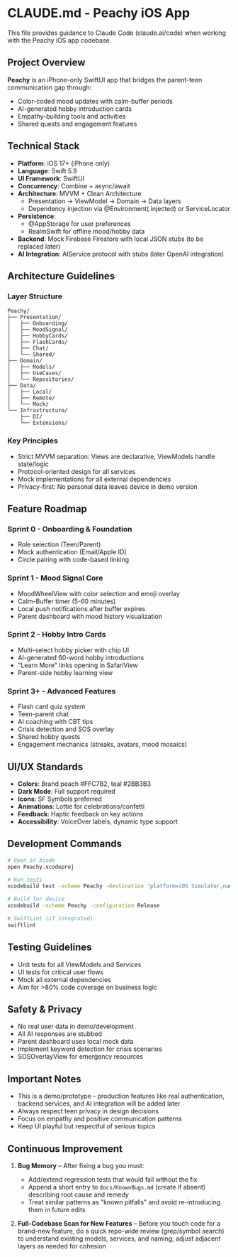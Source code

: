 # CLAUDE.md - Peachy iOS App

This file provides guidance to Claude Code (claude.ai/code) when working with the Peachy iOS app codebase.

## Project Overview

**Peachy** is an iPhone-only SwiftUI app that bridges the parent-teen communication gap through:
- Color-coded mood updates with calm-buffer periods
- AI-generated hobby introduction cards
- Empathy-building tools and activities
- Shared quests and engagement features

## Technical Stack

- **Platform**: iOS 17+ (iPhone only)
- **Language**: Swift 5.9
- **UI Framework**: SwiftUI
- **Concurrency**: Combine + async/await
- **Architecture**: MVVM + Clean Architecture
  - Presentation → ViewModel → Domain → Data layers
  - Dependency injection via @Environment(\.injected) or ServiceLocator
- **Persistence**: 
  - @AppStorage for user preferences
  - RealmSwift for offline mood/hobby data
- **Backend**: Mock Firebase Firestore with local JSON stubs (to be replaced later)
- **AI Integration**: AIService protocol with stubs (later OpenAI integration)

## Architecture Guidelines

### Layer Structure
```
Peachy/
├── Presentation/
│   ├── Onboarding/
│   ├── MoodSignal/
│   ├── HobbyCards/
│   ├── FlashCards/
│   ├── Chat/
│   └── Shared/
├── Domain/
│   ├── Models/
│   ├── UseCases/
│   └── Repositories/
├── Data/
│   ├── Local/
│   ├── Remote/
│   └── Mock/
└── Infrastructure/
    ├── DI/
    └── Extensions/
```

### Key Principles
- Strict MVVM separation: Views are declarative, ViewModels handle state/logic
- Protocol-oriented design for all services
- Mock implementations for all external dependencies
- Privacy-first: No personal data leaves device in demo version

## Feature Roadmap

### Sprint 0 - Onboarding & Foundation
- Role selection (Teen/Parent)
- Mock authentication (Email/Apple ID)
- Circle pairing with code-based linking

### Sprint 1 - Mood Signal Core
- MoodWheelView with color selection and emoji overlay
- Calm-Buffer timer (5-60 minutes)
- Local push notifications after buffer expires
- Parent dashboard with mood history visualization

### Sprint 2 - Hobby Intro Cards
- Multi-select hobby picker with chip UI
- AI-generated 60-word hobby introductions
- "Learn More" links opening in SafariView
- Parent-side hobby learning view

### Sprint 3+ - Advanced Features
- Flash card quiz system
- Teen-parent chat
- AI coaching with CBT tips
- Crisis detection and SOS overlay
- Shared hobby quests
- Engagement mechanics (streaks, avatars, mood mosaics)

## UI/UX Standards

- **Colors**: Brand peach #FFC7B2, teal #2BB3B3
- **Dark Mode**: Full support required
- **Icons**: SF Symbols preferred
- **Animations**: Lottie for celebrations/confetti
- **Feedback**: Haptic feedback on key actions
- **Accessibility**: VoiceOver labels, dynamic type support

## Development Commands

```bash
# Open in Xcode
open Peachy.xcodeproj

# Run tests
xcodebuild test -scheme Peachy -destination 'platform=iOS Simulator,name=iPhone 15'

# Build for device
xcodebuild -scheme Peachy -configuration Release

# SwiftLint (if integrated)
swiftlint
```

## Testing Guidelines

- Unit tests for all ViewModels and Services
- UI tests for critical user flows
- Mock all external dependencies
- Aim for >80% code coverage on business logic

## Safety & Privacy

- No real user data in demo/development
- All AI responses are stubbed
- Parent dashboard uses local mock data
- Implement keyword detection for crisis scenarios
- SOSOverlayView for emergency resources

## Important Notes

- This is a demo/prototype - production features like real authentication, backend services, and AI integration will be added later
- Always respect teen privacy in design decisions
- Focus on empathy and positive communication patterns
- Keep UI playful but respectful of serious topics

## Continuous Improvement

1. **Bug Memory** – After fixing a bug you must:
   - Add/extend regression tests that would fail without the fix
   - Append a short entry to `docs/KnownBugs.md` (create if absent) describing root cause and remedy
   - Treat similar patterns as "known pitfalls" and avoid re-introducing them in future edits

2. **Full-Codebase Scan for New Features** – Before you touch code for a brand-new feature, do a quick repo-wide review (grep/symbol search) to understand existing models, services, and naming; adjust adjacent layers as needed for cohesion